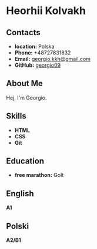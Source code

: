 # __Heorhii Kolvakh__

## __Contacts__
 - __location:__ Polska
 - __Phone:__ +48727831832
 - __Email:__ georgio.kkh@gmail.com
 - __GitHub:__ [georgio09](https://github.com/georgio09)
 
## __About Me__
Hej, I'm Georgio.

## __Skills__
- __HTML__
- __CSS__
- __Git__

## __Education__
- __free marathon:__ GoIt

## __English__
__A1__

## __Polski__
__A2/B1__